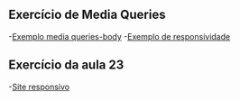## Exercício de Media Queries

-[Exemplo media queries-body](Pagina-mediaqueries.html)
-[Exemplo de responsividade](tela-mediaqueries.html)

## Exercício da aula 23
-[Site responsivo](site-responsivo.html)